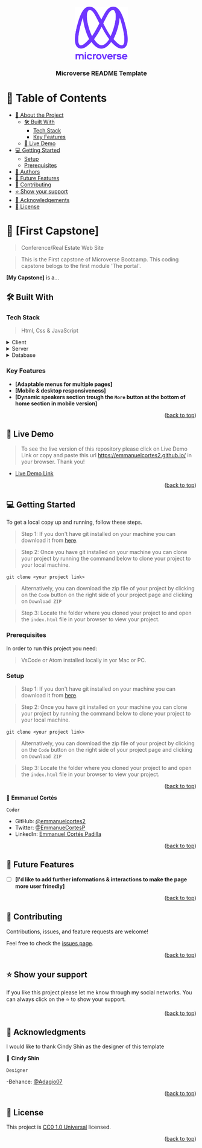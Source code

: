 <a name="readme-top"></a>

<div align="center">

  <img src="murple_logo.png" alt="logo" width="140"  height="auto" />
  <br/>

  <h3><b>Microverse README Template</b></h3>

</div>


# 📗 Table of Contents

- [📖 About the Project](#about-project)
  - [🛠 Built With](#built-with)
    - [Tech Stack](#tech-stack)
    - [Key Features](#key-features)
  - [🚀 Live Demo](#live-demo)
- [💻 Getting Started](#getting-started)
  - [Setup](#setup)
  - [Prerequisites](#prerequisites)
- [👥 Authors](#authors)
- [🔭 Future Features](#future-features)
- [🤝 Contributing](#contributing)
- [⭐️ Show your support](#support)
- [🙏 Acknowledgements](#acknowledgements)
- [📝 License](#license)


# 📖 [First Capstone] <a name="about-project"></a>

> Conference/Real Estate Web Site

> This is the First capstone of Microverse Bootcamp. This coding capstone belogs to the first module 'The portal'.

**[My Capstone]** is a...

## 🛠 Built With <a name="built-with"></a>

### Tech Stack <a name="tech-stack"></a>

> Html, Css & JavaScript

<details>
  <summary>Client</summary>
  <ul>
    <li><a href="https://reactjs.org/">React.js</a></li>
  </ul>
</details>

<details>
  <summary>Server</summary>
  <ul>
    <li><a href="https://expressjs.com/">Express.js</a></li>
  </ul>
</details>

<details>
<summary>Database</summary>
  <ul>
    <li><a href="https://www.postgresql.org/">PostgreSQL</a></li>
  </ul>
</details>

### Key Features <a name="key-features"></a>

- **[Adaptable menus for multiple pages]**
- **[Mobile & desktop responsiveness]**
- **[Dynamic speakers section trough the `More` button at the bottom of home section in mobile version]**

<p align="right">(<a href="#readme-top">back to top</a>)</p>

## 🚀 Live Demo <a name="live-demo"></a>

> To see the live version of this repository please click on Live Demo Link or copy and paste this url https://emmanuelcortes2.github.io/ in your browser. Thank you!

- [Live Demo Link](https://emmanuelcortes2.github.io/)

<p align="right">(<a href="#readme-top">back to top</a>)</p>

## 💻 Getting Started <a name="getting-started"></a>

To get a local copy up and running, follow these steps.

>Step 1: If you don't have git installed on your machine you can download it from [here](https://git-scm.com/downloads).

>Step 2: Once you have git installed on your machine you can clone your project by running the command below to clone your project to your local machine.

`git clone <your project link>`

>Alternatively, you can download the zip file of your project by clicking on the `Code` button on the right side of your project page and clicking on `Download ZIP`

>Step 3: Locate the folder where you cloned your project to and open the `index.html` file in your browser to view your project.

### Prerequisites

In order to run this project you need:

> VsCode or Atom installed locally in yor Mac or PC.

### Setup

>Step 1: If you don't have git installed on your machine you can download it from [here](https://git-scm.com/downloads).

>Step 2: Once you have git installed on your machine you can clone your project by running the command below to clone your project to your local machine.

`git clone <your project link>`

>Alternatively, you can download the zip file of your project by clicking on the `Code` button on the right side of your project page and clicking on `Download ZIP`

>Step 3: Locate the folder where you cloned your project to and open the `index.html` file in your browser to view your project.


<p align="right">(<a href="#readme-top">back to top</a>)</p>


👤 **Emmanuel Cortés**

`Coder`
- GitHub: [@emmanuelcortes2](https://github.com/emmanuelcortes2)
- Twitter: [@EmmanueCortesP](https://twitter.com/EmmanuelCortesP)
- LinkedIn: [Emmanuel Cortés Padilla](www.linkedin.com/in/emmanuel-cortés-padilla-490982140)

<p align="right">(<a href="#readme-top">back to top</a>)</p>

## 🔭 Future Features <a name="future-features"></a>

- [ ] **[I'd like to add further informations & interactions to make the page more user frinedly]**

<p align="right">(<a href="#readme-top">back to top</a>)</p>

## 🤝 Contributing <a name="contributing"></a>

Contributions, issues, and feature requests are welcome!

Feel free to check the [issues page](../../issues/).

<p align="right">(<a href="#readme-top">back to top</a>)</p>

## ⭐️ Show your support <a name="support"></a>

If you like this project please let me know through my social networks. You can always click on the ⭐️ to show your support.

<p align="right">(<a href="#readme-top">back to top</a>)</p>


## 🙏 Acknowledgments <a name="acknowledgements"></a>

I would like to thank Cindy Shin as the designer of this template

👤 **Cindy Shin**

`Designer`

-Behance: [@Adagio07](https://www.behance.net/adagio07)


<p align="right">(<a href="#readme-top">back to top</a>)</p>

## 📝 License <a name="license"></a>

This project is [CC0 1.0 Universal](./LICENSE) licensed.

<p align="right">(<a href="#readme-top">back to top</a>)</p>